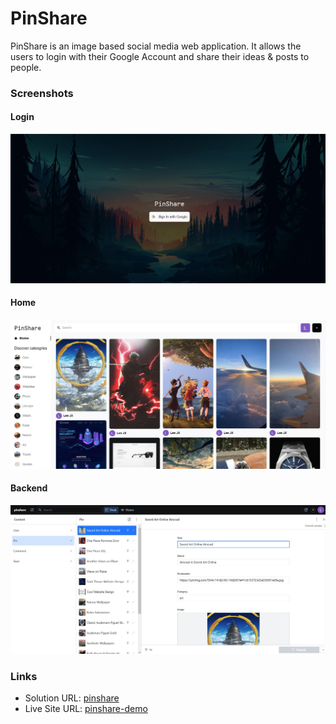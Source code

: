 # PinShare

PinShare is an image based social media web application. It allows the users to login with their Google Account and share their ideas & posts to people.

### Screenshots

#### Login
![](screenshot/pinshare1.jpg)

#### Home
![](screenshot/pinshare2.jpg)

#### Backend
![](screenshot/pinshare3.jpg)

### Links

- Solution URL: [pinshare](https://github.com/C411M3J4X/pinshare)
- Live Site URL: [pinshare-demo](https://pinshare-demo.netlify.app/login)
